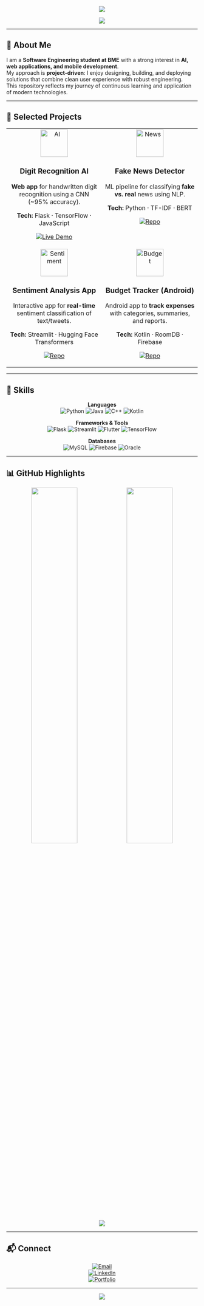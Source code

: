 <!-- Hero Banner -->
<p align="center">
  <img src="https://capsule-render.vercel.app/api?type=waving&color=0:1e3c72,100:2a5298&height=250&section=header&text=Basel%20Al-Raoush&fontColor=fff&fontSize=60&fontAlignY=40&animation=fadeIn&desc=Software%20Engineering%20Student%20•%20AI%20%7C%20Web%20%7C%20Mobile&descAlignY=65"/>
</p>

<!-- Typing Animation -->
<div align="center">
  <img src="https://readme-typing-svg.demolab.com?font=Fira+Code&weight=600&size=22&pause=1000&color=2A5298&center=true&vCenter=true&width=650&lines=Welcome+to+my+GitHub;Software+Engineering+Student+%40+BME;Exploring+AI%2C+Web%2C+and+Mobile;Turning+ideas+into+practical+solutions" />
</div>

---

## 🎨 About Me  

I am a **Software Engineering student at BME** with a strong interest in **AI, web applications, and mobile development**.  
My approach is **project-driven**: I enjoy designing, building, and deploying solutions that combine clean user experience with robust engineering.  
This repository reflects my journey of continuous learning and application of modern technologies.  

---

## 🚀 Selected Projects

<table>
<tr>
<td width="50%" valign="top">
  <div align="center">

  <img src="https://img.icons8.com/fluency/96/artificial-intelligence.png" width="72" alt="AI"/>

  <h3>Digit Recognition AI</h3>

  <p><b>Web app</b> for handwritten digit recognition using a CNN (~95% accuracy).</p>
  <p><b>Tech:</b> Flask · TensorFlow · JavaScript</p>

  <p>
    <a href="https://al-raoushbasel.github.io/digit-recognition-frontend/" target="_blank">
      <img src="https://img.shields.io/badge/Live%20Demo-2A5298?style=for-the-badge&logo=googlechrome&logoColor=white" alt="Live Demo">
    </a>
  </p>

  </div>
</td>
<td width="50%" valign="top">
  <div align="center">

  <img src="https://img.icons8.com/fluency/96/news.png" width="72" alt="News"/>

  <h3>Fake News Detector</h3>

  <p>ML pipeline for classifying <b>fake vs. real</b> news using NLP.</p>
  <p><b>Tech:</b> Python · TF-IDF · BERT</p>

  <p>
    <a href="https://github.com/Al-RaoushBasel/Fake-News-Detector" target="_blank">
      <img src="https://img.shields.io/badge/Repository-0F172A?style=for-the-badge&logo=github&logoColor=white" alt="Repo">
    </a>
  </p>

  </div>
</td>
</tr>

<tr>
<td width="50%" valign="top">
  <div align="center">

  <img src="https://img.icons8.com/fluency/96/happy.png" width="72" alt="Sentiment"/>

  <h3>Sentiment Analysis App</h3>

  <p>Interactive app for <b>real-time</b> sentiment classification of text/tweets.</p>
  <p><b>Tech:</b> Streamlit · Hugging Face Transformers</p>

  <p>
    <a href="https://github.com/Al-RaoushBasel/Sentiment-Analysis" target="_blank">
      <img src="https://img.shields.io/badge/Repository-0F172A?style=for-the-badge&logo=github&logoColor=white" alt="Repo">
    </a>
  </p>

  </div>
</td>
<td width="50%" valign="top">
  <div align="center">

  <img src="https://img.icons8.com/fluency/96/money.png" width="72" alt="Budget"/>

  <h3>Budget Tracker (Android)</h3>

  <p>Android app to <b>track expenses</b> with categories, summaries, and reports.</p>
  <p><b>Tech:</b> Kotlin · RoomDB · Firebase</p>

  <p>
    <a href="https://github.com/Al-RaoushBasel/MyBudgetTracker" target="_blank">
      <img src="https://img.shields.io/badge/Repository-0F172A?style=for-the-badge&logo=github&logoColor=white" alt="Repo">
    </a>
  </p>

  </div>
</td>
</tr>
</table>





---

## 🧰 Skills  

<div align="center">

**Languages**  
![Python](https://img.shields.io/badge/Python-3776AB?style=for-the-badge&logo=python&logoColor=fff) 
![Java](https://img.shields.io/badge/Java-F89820?style=for-the-badge&logo=openjdk&logoColor=fff) 
![C++](https://img.shields.io/badge/C++-00599C?style=for-the-badge&logo=cplusplus&logoColor=fff) 
![Kotlin](https://img.shields.io/badge/Kotlin-7F52FF?style=for-the-badge&logo=kotlin&logoColor=fff)  

**Frameworks & Tools**  
![Flask](https://img.shields.io/badge/Flask-000?style=for-the-badge&logo=flask&logoColor=fff) 
![Streamlit](https://img.shields.io/badge/Streamlit-FF4B4B?style=for-the-badge&logo=streamlit&logoColor=fff) 
![Flutter](https://img.shields.io/badge/Flutter-02569B?style=for-the-badge&logo=flutter&logoColor=fff) 
![TensorFlow](https://img.shields.io/badge/TensorFlow-FF6F00?style=for-the-badge&logo=tensorflow&logoColor=fff)  

**Databases**  
![MySQL](https://img.shields.io/badge/MySQL-4479A1?style=for-the-badge&logo=mysql&logoColor=fff) 
![Firebase](https://img.shields.io/badge/Firebase-FFCA28?style=for-the-badge&logo=firebase&logoColor=000) 
![Oracle](https://img.shields.io/badge/Oracle-F80000?style=for-the-badge&logo=oracle&logoColor=fff)  

</div>

---

## 📊 GitHub Highlights  

<div align="center">
  <img width="49%" src="https://github-readme-stats.vercel.app/api?username=Al-RaoushBasel&show_icons=true&theme=tokyonight&hide_border=true&count_private=true" />
  <img width="49%" src="https://github-readme-streak-stats.herokuapp.com?user=Al-RaoushBasel&theme=tokyonight&hide_border=true" />
  <br/><br/>
  <img src="https://github-readme-activity-graph.vercel.app/graph?username=Al-RaoushBasel&bg_color=0d1117&color=2a5298&line=2a5298&point=ffffff&area=true&hide_border=true" />
</div>

---

## 📬 Connect  

<div align="center">

[![Email](https://img.shields.io/badge/Email-basal.alraoush15%40gmail.com-red?style=for-the-badge&logo=gmail)](mailto:basel.alraoush15@gmail.com)  
[![LinkedIn](https://img.shields.io/badge/LinkedIn-Basel%20Al--Raoush-blue?style=for-the-badge&logo=linkedin)](https://www.linkedin.com/in/basel-al-raoush/)  
[![Portfolio](https://img.shields.io/badge/Portfolio-Visit-ff4088?style=for-the-badge&logo=githubpages)](https://al-raoushbasel.github.io/portfolio/)  

</div>

---

<!-- Footer -->
<p align="center">
  <img src="https://capsule-render.vercel.app/api?type=waving&height=100&section=footer&color=0:1e3c72,100:2a5298"/>
</p>
